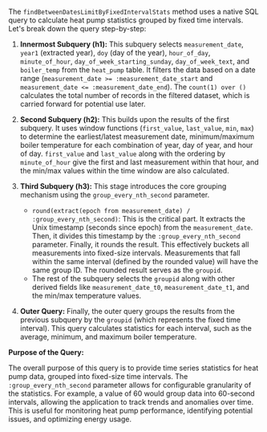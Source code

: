 The `findBetweenDatesLimitByFixedIntervalStats` method uses a native SQL query to calculate heat pump statistics grouped by fixed time intervals. Let's break down the query step-by-step:

1. **Innermost Subquery (h1):**  This subquery selects `measurement_date`, `year1` (extracted year), `doy` (day of the year), `hour_of_day`, `minute_of_hour`, `day_of_week_starting_sunday`, `day_of_week_text`, and `boiler_temp` from the `heat_pump` table.  It filters the data based on a date range (`measurement_date >= :measurement_date_start` and `measurement_date <= :measurement_date_end`).  The `count(1) over ()` calculates the total number of records in the filtered dataset, which is carried forward for potential use later.

2. **Second Subquery (h2):** This builds upon the results of the first subquery. It uses window functions (`first_value`, `last_value`, `min`, `max`) to determine the earliest/latest measurement date, minimum/maximum boiler temperature for each combination of year, day of year, and hour of day. `first_value` and `last_value` along with the ordering by `minute_of_hour` give the first and last measurement within that hour, and the min/max values within the time window are also calculated. 

3. **Third Subquery (h3):** This stage introduces the core grouping mechanism using the  `group_every_nth_second` parameter.
   - `round(extract(epoch from measurement_date) / :group_every_nth_second)`:  This is the critical part. It extracts the Unix timestamp (seconds since epoch) from the `measurement_date`. Then, it divides this timestamp by the `:group_every_nth_second` parameter. Finally, it rounds the result. This effectively buckets all measurements into fixed-size intervals. Measurements that fall within the same interval (defined by the rounded value) will have the same group ID.  The rounded result serves as the `groupid`.
   - The rest of the subquery selects the `groupid` along with other derived fields like `measurement_date_t0`, `measurement_date_t1`, and the min/max temperature values.

4. **Outer Query:** Finally, the outer query groups the results from the previous subquery by the `groupid` (which represents the fixed time interval).  This query calculates statistics for each interval, such as the average, minimum, and maximum boiler temperature.

**Purpose of the Query:**

The overall purpose of this query is to provide time series statistics for heat pump data, grouped into fixed-size time intervals. The `:group_every_nth_second` parameter allows for configurable granularity of the statistics. For example, a value of 60 would group data into 60-second intervals, allowing the application to track trends and anomalies over time. This is useful for monitoring heat pump performance, identifying potential issues, and optimizing energy usage.